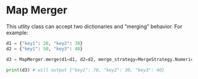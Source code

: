 Map Merger
========================

This utlity class can accept two dictionaries and “merging” behavior.
For example:

```python
d1 = {"key1": 20, "key2": 30}
d2 = {"key1": 50, "key3": 40}

d3 = MapMerger.merge(d1=d1, d2=d2, merge_strategy=MergeStrategy.NumericSum())

print(d3) # will output {"key1": 70, "key2": 30, "key3": 40}
```

